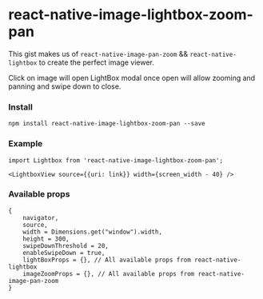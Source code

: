 # react-native-image-lightbox-zoom-pan

This gist makes us of `react-native-image-pan-zoom` && `react-native-lightbox` to create the perfect image viewer.

Click on image will open LightBox modal once open will allow zooming and panning and swipe down to close.

### Install

`npm install react-native-image-lightbox-zoom-pan --save`

### Example

```
import Lightbox from 'react-native-image-lightbox-zoom-pan';

<LightboxView source={{uri: link}} width={screen_width - 40} />
```

### Available props

```
{
    navigator,
    source,
    width = Dimensions.get("window").width,
    height = 300,
    swipeDownThreshold = 20,
    enableSwipeDown = true,
    lightBoxProps = {}, // All available props from react-native-lightbox
    imageZoomProps = {}, // All available props from react-native-image-pan-zoom
}
```